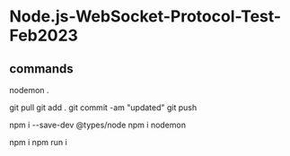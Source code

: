 # Node.js-WebSocket-Protocol-Test-Feb2023
 
## commands

nodemon .

git pull
git add .
git commit -am "updated"
git push

npm i --save-dev @types/node
npm i nodemon

npm i
npm run i
